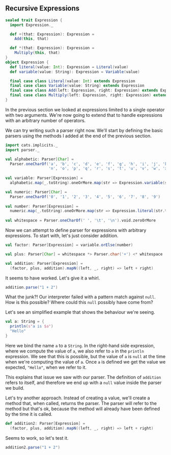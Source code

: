 ## Recursive Expressions

```scala mdoc:invisible:reset-object
sealed trait Expression {
  import Expression._

  def +(that: Expression): Expression =
    Add(this, that)

  def *(that: Expression): Expression =
    Multiply(this, that)
}
object Expression {
  def literal(value: Int): Expression = Literal(value)
  def variable(value: String): Expression = Variable(value)

  final case class Literal(value: Int) extends Expression
  final case class Variable(value: String) extends Expression
  final case class Add(left: Expression, right: Expression) extends Expression
  final case class Multiply(left: Expression, right: Expression) extends Expression
}
```

In the previous section we looked at expressions limited to a single operator with two arguments. We're now going to extend that to handle expressions with an arbitrary number of operators.

We can try writing such a parser right now. We'll start by defining the basic parsers using the methods I added at the end of the previous section.

```scala mdoc:silent
import cats.implicits._
import parser._

val alphabetic: Parser[Char] =
  Parser.oneCharOf('a', 'b', 'c', 'd', 'e', 'f', 'g', 'h', 'i', 'j', 'k', 'l', 'm',
                   'n', 'o', 'p', 'q', 'r', 's', 't', 'u', 'v', 'w', 'x', 'y', 'z')
                   
val variable: Parser[Expression] = 
  alphabetic.map(_.toString).oneOrMore.map(str => Expression.variable(str))

val numeric: Parser[Char] =
  Parser.oneCharOf('0', '1', '2', '3', '4', '5', '6', '7', '8', '9')
  
val number: Parser[Expression] =
  numeric.map(_.toString).oneOrMore.map(str => Expression.literal(str.toInt))
  
val whitespace = Parser.oneCharOf(' ', '\t', '\n').void.zeroOrMore
```

Now we can attempt to define parser for expressions with arbitrary expressions. To start with, let's just consider addition.

```scala mdoc:silent
val factor: Parser[Expression] = variable.orElse(number)

val plus: Parser[Char] = whitespace *> Parser.char('+') <* whitespace

val addition: Parser[Expression] =
  (factor, plus, addition).mapN((left, _, right) => left + right)
```

It seems to have worked. Let's give it a whirl.

```scala mdoc:crash
addition.parse("1 + 2")
```

What the junk?! Our interpreter failed with a pattern match against `null`. How is this possible? Where could this `null` possibly have come from?

Let's see an simplified example that shows the behaviour we're seeing.

```scala mdoc
val a: String = {
  println(s"a is $a")
  "Hello"
}
```

Here we bind the name `a` to a `String`. In the right-hand side expression, where we compute the value of `a`, we also refer to `a` in the `println` expression. We see that this is possible, but the value of `a` is `null` at the time when we're computing the value of `a`. Once `a` is defined we get the value we expected, `"Hello"`, when we refer to it.

This explains that issue we saw with our parser. The definition of `addition` refers to itself, and therefore we end up with a `null` value inside the parser we build.

Let's try another approach. Instead of creating a value, we'll create a method that, when called, returns the parser. The parser will refer to the method but that's ok, because the method will already have been defined by the time it is called.

```scala mdoc:silent
def addition2: Parser[Expression] =
  (factor, plus, addition).mapN((left, _, right) => left + right)
```

Seems to work, so let's test it.

```scala mdoc:crash
addition2.parse("1 + 2")
```
